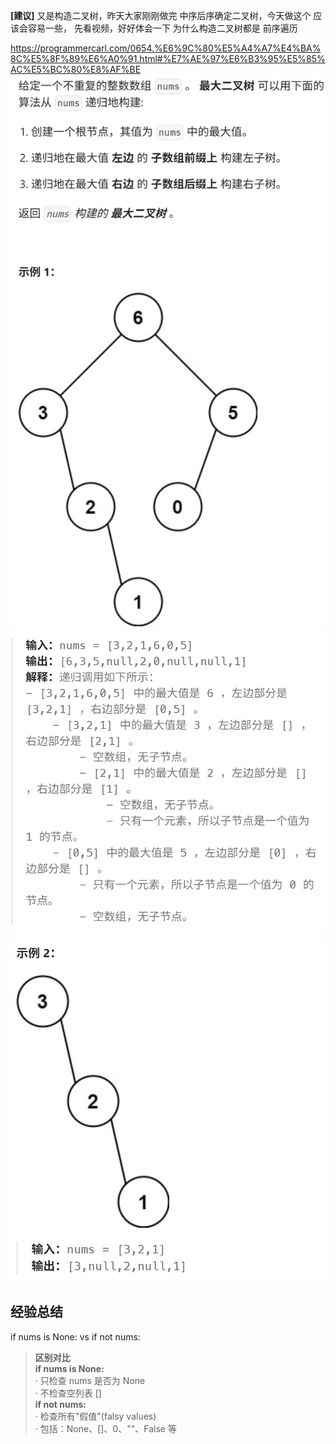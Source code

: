 **[建议]**
又是构造二叉树，昨天大家刚刚做完 中序后序确定二叉树，今天做这个 应该会容易一些， 先看视频，好好体会一下 为什么构造二叉树都是 前序遍历 

https://programmercarl.com/0654.%E6%9C%80%E5%A4%A7%E4%BA%8C%E5%8F%89%E6%A0%91.html#%E7%AE%97%E6%B3%95%E5%85%AC%E5%BC%80%E8%AF%BE  
![img_2.png](img_2.png)
![img_3.png](img_3.png)
![img_4.png](img_4.png)
## 经验总结
if nums is None:  vs  if not nums:  
>**区别对比**  
**if nums is None:**   
· 只检查  nums 是否为 None  
· 不检查空列表 []    
**if not nums:**  
· 检查所有"假值"(falsy values)  
· 包括：None、[]、0、""、False 等  
